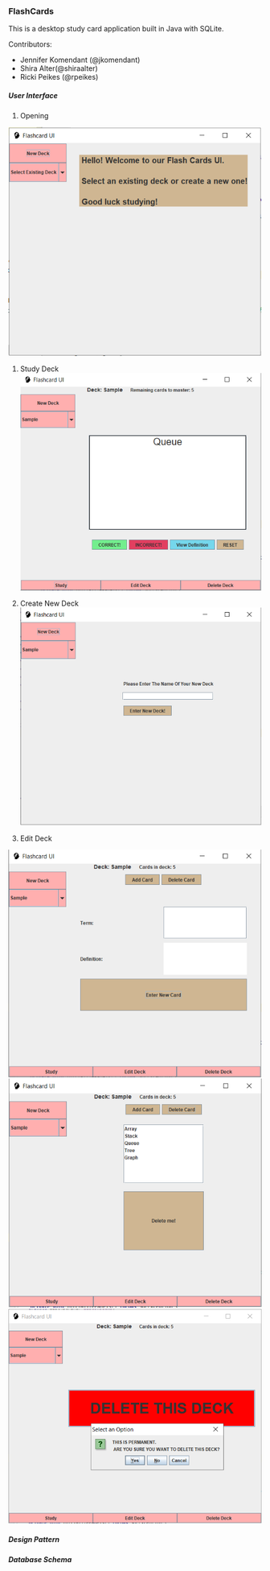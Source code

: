 ### FlashCards
This is a desktop study card application built in Java with SQLite.

Contributors:
* Jennifer Komendant (@jkomendant)
* Shira Alter(@shiraalter)
* Ricki Peikes (@rpeikes)

##### User Interface
1. Opening

![Alt](screenshots/fc-open.PNG)

1. Study Deck
![Alt](screenshots/fc-study.PNG)

1. Create New Deck
![Alt](screenshots/fc-newdeck.PNG)

1. Edit Deck

![Alt](screenshots/fc-addcard.PNG)
![Alt](screenshots/fc-deletecard.PNG)
![Alt](screenshots/fc-deletedeck.PNG)

##### Design Pattern

##### Database Schema
